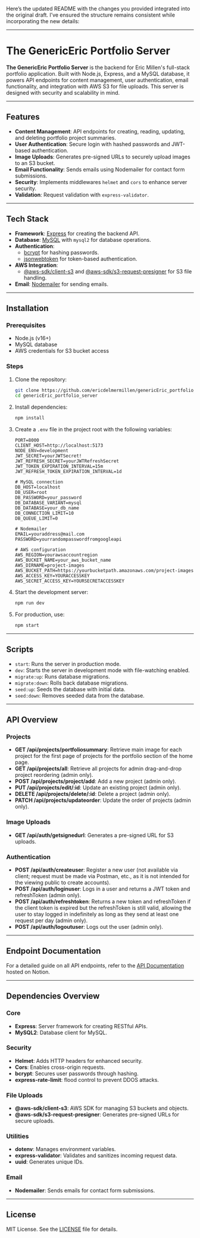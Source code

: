Here’s the updated README with the changes you provided integrated into the original draft. I’ve ensured the structure remains consistent while incorporating the new details:

---

# The GenericEric Portfolio Server

**The GenericEric Portfolio Server** is the backend for Eric Millen's full-stack portfolio application. Built with Node.js, Express, and a MySQL database, it powers API endpoints for content management, user authentication, email functionality, and integration with AWS S3 for file uploads. This server is designed with security and scalability in mind.

---

## Features

- **Content Management**: API endpoints for creating, reading, updating, and deleting portfolio project summaries.
- **User Authentication**: Secure login with hashed passwords and JWT-based authentication.
- **Image Uploads**: Generates pre-signed URLs to securely upload images to an S3 bucket.
- **Email Functionality**: Sends emails using Nodemailer for contact form submissions.
- **Security**: Implements middlewares `helmet` and `cors` to enhance server security.
- **Validation**: Request validation with `express-validator`.

---

## Tech Stack

- **Framework**: [Express](https://expressjs.com/) for creating the backend API.
- **Database**: [MySQL](https://www.mysql.com/) with `mysql2` for database operations.
- **Authentication**:
  - [bcrypt](https://github.com/kelektiv/node.bcrypt.js) for hashing passwords.
  - [jsonwebtoken](https://github.com/auth0/node-jsonwebtoken) for token-based authentication.
- **AWS Integration**:
  - [@aws-sdk/client-s3](https://docs.aws.amazon.com/AWSJavaScriptSDK/v3/latest/modules/_aws_sdk_client_s3.html) and [@aws-sdk/s3-request-presigner](https://docs.aws.amazon.com/AWSJavaScriptSDK/v3/latest/modules/_aws_sdk_s3_request_presigner.html) for S3 file handling.
- **Email**: [Nodemailer](https://nodemailer.com/) for sending emails.

---

## Installation

### Prerequisites

- Node.js (v16+)
- MySQL database
- AWS credentials for S3 bucket access

### Steps

1. Clone the repository:

   ```bash
   git clone https://github.com/ericdelmermillen/genericEric_portfolio_server
   cd genericEric_portfolio_server
   ```

2. Install dependencies:

   ```bash
   npm install
   ```

3. Create a `.env` file in the project root with the following variables:

   ```env
   PORT=8000
   CLIENT_HOST=http://localhost:5173
   NODE_ENV=development
   JWT_SECRET=yourJWTSecret!
   JWT_REFRESH_SECRET=yourJWTRefreshSecret
   JWT_TOKEN_EXPIRATION_INTERVAL=15m
   JWT_REFRESH_TOKEN_EXPIRATION_INTERVAL=1d

   # MySQL connection
   DB_HOST=localhost
   DB_USER=root
   DB_PASSWORD=your_password
   DB_DATABASE_VARIANT=mysql
   DB_DATABASE=your_db_name
   DB_CONNECTION_LIMIT=10
   DB_QUEUE_LIMIT=0

   # Nodemailer
   EMAIL=youraddress@mail.com
   PASSWORD=yourrandompasswordfromgoogleapi

   # AWS configuration
   AWS_REGION=yourawsaccountregion
   AWS_BUCKET_NAME=your_aws_bucket_name
   AWS_DIRNAME=project-images
   AWS_BUCKET_PATH=https://yourbucketpath.amazonaws.com/project-images
   AWS_ACCESS_KEY=YOURACCESSKEY
   AWS_SECRET_ACCESS_KEY=YOURSECRETACCESSKEY
   ```

4. Start the development server:

   ```bash
   npm run dev
   ```

5. For production, use:
   ```bash
   npm start
   ```

---

## Scripts

- `start`: Runs the server in production mode.
- `dev`: Starts the server in development mode with file-watching enabled.
- `migrate:up`: Runs database migrations.
- `migrate:down`: Rolls back database migrations.
- `seed:up`: Seeds the database with initial data.
- `seed:down`: Removes seeded data from the database.

---

## API Overview

### Projects

- **GET /api/projects/portfoliosummary**: Retrieve main image for each project for the first page of projects for the portfolio section of the home page.
- **GET /api/projects/all**: Retrieve all projects for admin drag-and-drop project reordering (admin only).
- **POST /api/projects/project/add**: Add a new project (admin only).
- **PUT /api/projects/edit/:id**: Update an existing project (admin only).
- **DELETE /api/projects/delete/:id**: Delete a project (admin only).
- **PATCH /api/projects/updateorder**: Update the order of projects (admin only).

### Image Uploads

- **GET /api/auth/getsignedurl**: Generates a pre-signed URL for S3 uploads.

### Authentication

- **POST /api/auth/createuser**: Register a new user (not available via client; request must be made via Postman, etc., as it is not intended for the viewing public to create accounts).
- **POST /api/auth/loginuser**: Logs in a user and returns a JWT token and refreshToken (admin only).
- **POST /api/auth/refreshtoken**: Returns a new token and refreshToken if the client token is expired but the refreshToken is still valid, allowing the user to stay logged in indefinitely as long as they send at least one request per day (admin only).
- **POST /api/auth/logoutuser**: Logs out the user (admin only).

---

## Endpoint Documentation

For a detailed guide on all API endpoints, refer to the [API Documentation](https://flannel-modem-15e.notion.site/genericEric-dev-API-60177c54c02f457eade385bdef1a84e0) hosted on Notion.

---

## Dependencies Overview

### Core

- **Express**: Server framework for creating RESTful APIs.
- **MySQL2**: Database client for MySQL.

### Security

- **Helmet**: Adds HTTP headers for enhanced security.
- **Cors**: Enables cross-origin requests.
- **bcrypt**: Secures user passwords through hashing.
- **express-rate-limit**: flood control to prevent DDOS attacks.

### File Uploads

- **@aws-sdk/client-s3**: AWS SDK for managing S3 buckets and objects.
- **@aws-sdk/s3-request-presigner**: Generates pre-signed URLs for secure uploads.

### Utilities

- **dotenv**: Manages environment variables.
- **express-validator**: Validates and sanitizes incoming request data.
- **uuid**: Generates unique IDs.

### Email

- **Nodemailer**: Sends emails for contact form submissions.

---

## License

MIT License. See the [LICENSE](./LICENSE) file for details.
